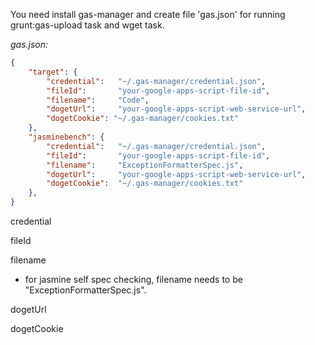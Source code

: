You need install gas-manager and create file 'gas.json' for running grunt:gas-upload task and wget task.

*gas.json:*
```json
{
    "target": {
        "credential":   "~/.gas-manager/credential.json",
        "fileId":       "your-google-apps-script-file-id",
        "filename":     "Code",
        "dogetUrl":     "your-google-apps-script-web-service-url",
        "dogetCookie": "~/.gas-manager/cookies.txt"
    },
    "jasminebench": {
        "credential":   "~/.gas-manager/credential.json",
        "fileId":       "your-google-apps-script-file-id",
        "filename":     "ExceptionFormatterSpec.js",
        "dogetUrl":     "your-google-apps-script-web-service-url",
        "dogetCookie":  "~/.gas-manager/cookies.txt"
    },
}
```

credential


fileId


filename

- for jasmine self spec checking, filename needs to be "ExceptionFormatterSpec.js".


dogetUrl


dogetCookie
